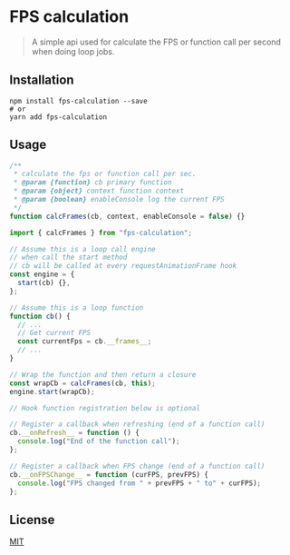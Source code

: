 # FPS calculation

> A simple api used for calculate the FPS or function call per second when doing loop jobs.

## Installation

```shell
npm install fps-calculation --save
# or
yarn add fps-calculation
```

## Usage

```javascript
/**
 * calculate the fps or function call per sec.
 * @param {function} cb primary function
 * @param {object} context function context
 * @param {boolean} enableConsole log the current FPS
 */
function calcFrames(cb, context, enableConsole = false) {}
```

```javascript
import { calcFrames } from "fps-calculation";

// Assume this is a loop call engine
// when call the start method
// cb will be called at every requestAnimationFrame hook
const engine = {
  start(cb) {},
};

// Assume this is a loop function
function cb() {
  // ...
  // Get current FPS
  const currentFps = cb.__frames__;
  // ...
}

// Wrap the function and then return a closure
const wrapCb = calcFrames(cb, this);
engine.start(wrapCb);

// Hook function registration below is optional

// Register a callback when refreshing (end of a function call)
cb.__onRefresh__ = function () {
  console.log("End of the function call");
};

// Register a callback when FPS change (end of a function call)
cb.__onFPSChange__ = function (curFPS, prevFPS) {
  console.log("FPS changed from " + prevFPS + " to" + curFPS);
};
```

## License

[MIT](./LICENSE)
